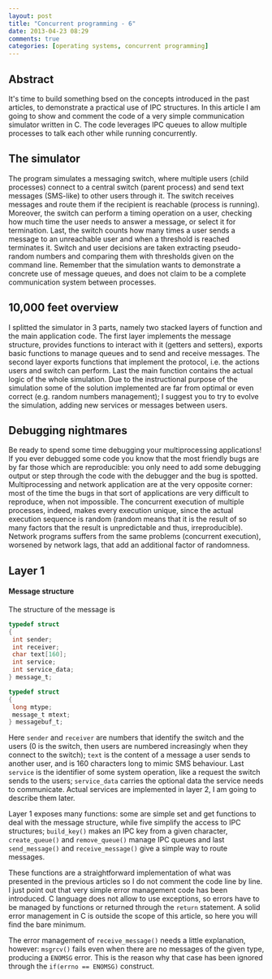 ```yaml
---
layout: post
title: "Concurrent programming - 6"
date: 2013-04-23 08:29
comments: true
categories: [operating systems, concurrent programming]
---
```


## Abstract

It's time to build something bsed on the concepts introduced in the past articles, to demonstrate a practical use of IPC structures. In this article I am going to show and comment the code of a very simple communication simulator written in C. The code leverages IPC queues to allow multiple processes to talk each other while running concurrently.

## The simulator

The program simulates a messaging switch, where multiple users (child processes) connect to a central switch (parent process) and send text messages (SMS-like) to other users through it. The switch receives messages and route them if the recipient is reachable (process is running). Moreover, the switch can perform a timing operation on a user, checking how much time the user needs to answer a message, or select it for termination. Last, the switch counts how many times a user sends a message to an unreachable user and when a threshold is reached terminates it. Switch and user decisions are taken extracting pseudo-random numbers and comparing them with thresholds given on the command line. Remember that the simulation wants to demonstrate a concrete use of message queues, and does not claim to be a complete communication system between processes.

## 10,000 feet overview

I splitted the simulator in 3 parts, namely two stacked layers of function and the main application code. The first layer implements the message structure, provides functions to interact with it (getters and setters), exports basic functions to manage queues and to send and receive messages. The second layer exports functions that implement the protocol, i.e. the actions users and switch can perform. Last the main function contains the actual logic of the whole simulation. Due to the instructional purpose of the simulation some of the solution implemented are far from optimal or even correct (e.g. random numbers management); I suggest you to try to evolve the simulation, adding new services or messages between users.

## Debugging nightmares

Be ready to spend some time debugging your multiprocessing applications! If you ever debugged some code you know that the most friendly bugs are by far those which are reproducible: you only need to add some debugging output or step through the code with the debugger and the bug is spotted. Multiprocessing and network application are at the very opposite corner: most of the time the bugs in that sort of applications are very difficult to reproduce, when not impossible. The concurrent execution of multiple processes, indeed, makes every execution unique, since the actual execution sequence is random (random means that it is the result of so many factors that the result is unpredictable and thus, irreproducible). Network programs suffers from the same problems (concurrent execution), worsened by network lags, that add an additional factor of randomness.

## Layer 1

#### Message structure

The structure of the message is

``` c
typedef struct
{
 int sender;
 int receiver;
 char text[160];
 int service;
 int service_data;
} message_t;

typedef struct
{
 long mtype;
 message_t mtext;
} messagebuf_t;
```

Here `sender` and `receiver` are numbers that identify the switch and the users (0 is the switch, then users are numbered increasingly when they connect to the switch); `text` is the content of a message a user sends to another user, and is 160 characters long to mimic SMS behaviour. Last `service` is the identifier of some system operation, like a request the switch sends to the users; `service_data` carries the optional data the service needs to communicate. Actual services are implemented in layer 2, I am going to describe them later.

Layer 1 exposes many functions: some are simple set and get functions to deal with the message structure, while five simplify the access to IPC structures; `build_key()` makes an IPC key from a given character, `create_queue()` and `remove_queue()` manage IPC queues and last `send_message()` and `receive_message()` give a simple way to route messages.

These functions are a straightforward implementation of what was presented in the previous articles so I do not comment the code line by line. I just point out that very simple error management code has been introduced. C language does not allow to use exceptions, so errors have to be managed by functions or returned through the `return` statement. A solid error management in C is outside the scope of this article, so here you will find the bare minimum.

The error management of `receive_message()` needs a little explanation, however: `msgrcv()` fails even when there are no messages of the given type, producing a `ENOMSG` error. This is the reason why that case has been ignored through the `if(errno == ENOMSG)` construct.


